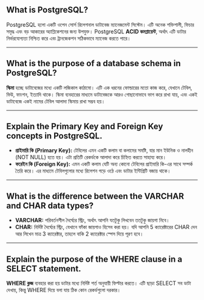## What is PostgreSQL?

PostgreSQL হলো একটি ওপেন সোর্স রিলেশনাল ডাটাবেজ ম্যানেজমেন্ট সিস্টেম। এটি অনেক শক্তিশালী, ফিচার সমৃদ্ধ এবং বড় আকারের অ্যাপ্লিকেশনের জন্য উপযুক্ত। PostgreSQL **ACID কমপ্লায়েন্ট**, অর্থাৎ এটি ডাটার নির্ভরযোগ্যতা নিশ্চিত করে এবং ট্রানজেকশন সঠিকভাবে ম্যানেজ করতে পারে।

---

## What is the purpose of a database schema in PostgreSQL?

**স্কিমা** হচ্ছে ডাটাবেজের মধ্যে একটি লজিকাল কাঠামো। এটি এক ধরনের ফোল্ডারের মতো কাজ করে, যেখানে টেবিল, ভিউ, ফাংশন, ইত্যাদি থাকে। স্কিমা ব্যবহারের মাধ্যমে ডাটাবেজকে আরও গোছানোভাবে ভাগ করে রাখা যায়, এবং একই ডাটাবেজে একই নামের টেবিল আলাদা স্কিমায় রাখা সম্ভব হয়।

---

## Explain the Primary Key and Foreign Key concepts in PostgreSQL.

- **প্রাইমারি কি (Primary Key):** টেবিলের এমন একটি কলাম বা কলামের সমষ্টি, যার মান ইউনিক ও নালহীন (NOT NULL) হতে হয়। এটা প্রতিটি রেকর্ডকে আলাদা করে চিহ্নিত করতে সাহায্য করে।
- **ফরেইন কি (Foreign Key):** এমন একটি কলাম যেটি অন্য কোনো টেবিলের প্রাইমারি কি-এর সাথে সম্পর্ক তৈরি করে। এর মাধ্যমে টেবিলগুলোর মধ্যে রিলেশন গড়ে ওঠে এবং ডাটার ইন্টিগ্রিটি বজায় থাকে।

---

## What is the difference between the VARCHAR and CHAR data types?

- **VARCHAR:** পরিবর্তনশীল দৈর্ঘ্যের স্ট্রিং, অর্থাৎ আপনি যতটুকু লিখবেন ততটুকু জায়গা নিবে।
- **CHAR:** নির্দিষ্ট দৈর্ঘ্যের স্ট্রিং, যেখানে ফাঁকা জায়গাও হিসেব করা হয়। যদি আপনি 5 ক্যারেক্টারের CHAR দেন আর লিখেন মাত্র 3 ক্যারেক্টার, তাহলে বাকি 2 ক্যারেক্টার স্পেস দিয়ে পূরণ হবে।

---

## Explain the purpose of the WHERE clause in a SELECT statement.

**WHERE ক্লজ** ব্যবহার করা হয় ডাটার মধ্যে নির্দিষ্ট শর্ত অনুযায়ী ফিল্টার করতে। এটি ছাড়া SELECT সব ডাটা দেখায়, কিন্তু WHERE দিয়ে বলা যায় ঠিক কোন রেকর্ডগুলো দরকার।